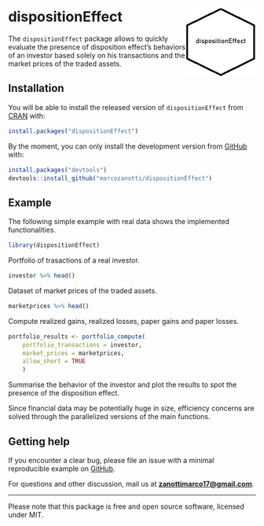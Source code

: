 
<!-- README.md is generated from README.Rmd. Please edit that file -->

# dispositionEffect <img src='man/figures/logo.png' align="right" height="139" />

<!-- badges: start
[![CRAN status](https://www.r-pkg.org/badges/version/dplyr)](https://cran.r-project.org/package=dplyr)
[![R build status](https://github.com/tidyverse/dplyr/workflows/R-CMD-check/badge.svg)](https://github.com/tidyverse/dplyr/actions?workflow=R-CMD-check)
[![Codecov test coverage](https://codecov.io/gh/tidyverse/dplyr/branch/master/graph/badge.svg)](https://codecov.io/gh/tidyverse/dplyr?branch=master)
badges: end -->

The `dispositionEffect` package allows to quickly evaluate the presence
of disposition effect’s behaviors of an investor based solely on his
transactions and the market prices of the traded assets.

## Installation

You will be able to install the released version of `dispositionEffect`
from [CRAN](https://CRAN.R-project.org) with:

``` r
install.packages("dispositionEffect")
```

By the moment, you can only install the development version from
[GitHub](https://github.com/) with:

``` r
install.packages("devtools")
devtools::install_github("marcozanotti/dispositionEffect")
```

<!--``` {r, eval = FALSE}
install.packages("devtools")
devtools::install_github("marcozanotti/dispositionEffect",
                         ref = "branch_name",
                         auth_token = "cf248fcfa25a81c3caea95896beb28f4e9878ff6")
```-->

## Example

The following simple example with real data shows the implemented
functionalities.

``` r
library(dispositionEffect)
```

Portfolio of trasactions of a real investor.

``` r
investor %>% head()
```

Dataset of market prices of the traded assets.

``` r
marketprices %>% head()
```

Compute realized gains, realized losses, paper gains and paper losses.

``` r
portfolio_results <- portfolio_compute(
    portfolio_transactions = investor, 
    market_prices = marketprices, 
    allow_short = TRUE
    )
```

Summarise the behavior of the investor and plot the results to spot the
presence of the disposition effect.

Since financial data may be potentially huge in size, efficiency
concerns are solved through the parallelized versions of the main
functions.

## Getting help

If you encounter a clear bug, please file an issue with a minimal
reproducible example on
[GitHub](https://github.com/marcozanotti/dispositionEffect/issues).

For questions and other discussion, mail us at
**<zanottimarco17@gmail.com>**.

------------------------------------------------------------------------

Please note that this package is free and open source software, licensed
under MIT.
